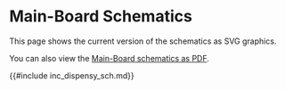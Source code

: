 # Main-Board Schematics

This page shows the current version of the schematics as SVG graphics.

You can also view the [Main-Board schematics as PDF](./plot/dispensy_sch.pdf).

{{#include inc_dispensy_sch.md}}
